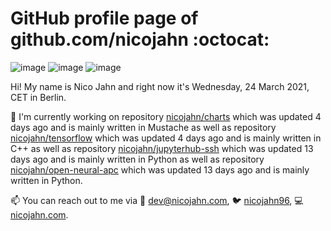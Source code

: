 # GitHub profile page of <!-- github -->github.com/nicojahn<!-- github --> :octocat:

![image](https://img.shields.io/badge/in%20progress%20since-aug.%201996-blue?style=flat) ![image](https://img.shields.io/badge/runs%20on-caffeine-brown?style=flat&logo=buy-me-a-coffee&logoColor=brown) ![image](https://img.shields.io/badge/homepage-blank-white?style=flat&?link=https://nicojahn.com&link=https://nicojahn.com)

Hi! My name is <!-- name -->Nico Jahn<!-- name --> and right now it's <!-- date -->Wednesday, 24 March 2021, CET<!-- date --> in <!-- city -->Berlin<!-- city -->.

🔭 I'm currently working on <!-- projects -->repository [nicojahn/charts](https://github.com/nicojahn/charts) which was updated 4 days ago and is mainly written in Mustache as well as repository [nicojahn/tensorflow](https://github.com/nicojahn/tensorflow) which was updated 4 days ago and is mainly written in C++ as well as repository [nicojahn/jupyterhub-ssh](https://github.com/nicojahn/jupyterhub-ssh) which was updated 13 days ago and is mainly written in Python as well as repository [nicojahn/open-neural-apc](https://github.com/nicojahn/open-neural-apc) which was updated 13 days ago and is mainly written in Python<!-- projects -->.

📫 You can reach out to me via <!-- contact -->:email: dev@nicojahn.com, :bird: [nicojahn96](https://twitter.com/nicojahn96), :computer: [nicojahn.com](https://nicojahn.com)<!-- contact -->.
